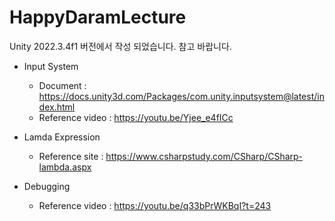 # HappyDaramLecture

Unity 2022.3.4f1 버전에서 작성 되었습니다. 참고 바랍니다.

- Input System
  - Document : https://docs.unity3d.com/Packages/com.unity.inputsystem@latest/index.html
  - Reference video : https://youtu.be/Yjee_e4fICc
 
- Lamda Expression
  - Reference site : https://www.csharpstudy.com/CSharp/CSharp-lambda.aspx
 
- Debugging
  - Reference video : https://youtu.be/q33bPrWKBqI?t=243
